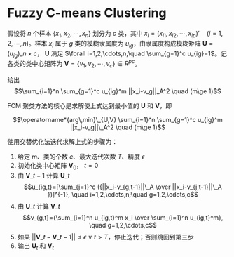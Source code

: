 # Fuzzy C-means Clustering
假设将 $n$ 个样本 $\{x_1,x_2,\cdots,x_n\}$ 划分为 $c$ 类，其中 $x_i=(x_{i1},x_{i2},\cdots,x_{ip})'\quad(i=1,2,\cdots,n)$。样本 $x_i$ 属于 $g$ 类的模糊隶属度为 $u_{ig}$，由隶属度构成模糊矩阵 $\mathbf{U}=(u_{ig})\_{n\times c}$， $\mathbf{U}$ 满足 $\forall i=1,2,\cdots,n,\quad \sum_{g=1}^c u_{ig}=1$。记各类的类中心矩阵为 $\mathbf{V}=\{v_1,v_2,\cdots,v_c\}\in R^{pc}$。

给出
$$\sum_{i=1}^n \sum_{g=1}^c u_{ig}^m ||x_i-v_g||_A^2 \quad (m\ge 1)$$

FCM 聚类方法的核心是求解使上式达到最小值的 $\mathbf{U}$ 和 $\mathbf{V}$，即

$$\operatorname*{arg\,min}\_{U,V} \sum_{i=1}^n \sum_{g=1}^c u_{ig}^m ||x_i-v_g||\_A^2 \quad (m\ge 1)$$

使用交替优化法迭代求解上式的步骤为：
1. 给定 $m$、类的个数 $c$、最大迭代次数 $T$、精度 $\epsilon$
2. 初始化类中心矩阵 $\mathbf{V}_0$， $t=0$
3. 由 $\mathbf{V}\_{t-1}$ 计算 $\mathbf{U}\_t$
   $$u_{ig,t}=[\sum_{j=1}^c ({||x_i-v_{g,t-1}||\_A \over ||x_i-v_{j,t-1}||\_A })]^{-1}, \quad i=1,2,\cdots,n;\quad g=1,2,\cdots,c$$
5. 由 $\mathbf{U}\_t$ 计算 $\mathbf{V}\_t$
   $$v_{g,t}={\sum_{i=1}^n u_{ig,t}^m x_i \over \sum_{i=1}^n u_{ig,t}^m}, \quad g=1,2,\cdots,c$$
7. 如果 $||\mathbf{V}\_t-\mathbf{V}\_{t-1}||\le\epsilon \lor t>T$，停止迭代；否则跳回到第三步
8. 输出 $\mathbf{U}_t$ 和 $\mathbf{V}_t$